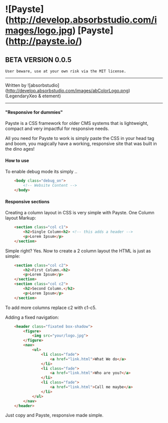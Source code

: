 # ![Payste] (http://develop.absorbstudio.com/images/logo.jpg) [Payste] (http://payste.io/)

## BETA VERSION 0.0.5
`User beware, use at your own risk via the MIT license.`
***
Written by ![absorbstudio] (http://develop.absorbstudio.com/images/abColorLogo.png) (LegendaryXeo & etement)
***
#### "Responsive for dummies"

Payste is a CSS framework for older CMS systems that is lightweight, compact and very impactful for responsive needs.

All you need for Payste to work is simply paste the CSS in your head tag and boom, you magically have a working, responsive site that was built in the dino ages! 

#### How to use

To enable debug mode its simply ..
```html
    <body class="debug_on">
        <!-- Website Content -->
    </body>
```

#### Responsive sections

Creating a column layout in CSS is very simple with Payste.
One Column layout Markup:
```html
    <section class="col c1">
        <h2>Single Column<h2> <!-- this adds a header -->
        <p>Lorem Ipsum</p>
    </section>
```
Simple right? Yes.
Now to create a 2 column layout the HTML is just as simple:
```html
    <section class="col c2">
        <h2>First Column.<h2> 
        <p>Lorem Ipsum</p>
    </section>
    <section class="col c2">
        <h2>Second Column.</h2>
        <p>Lorem Ipsum</p>
    </section>
```

To add more columns replace c2 with c1-c5.

Adding a fixed navigation:
```html
    <header class="fixated box-shadow">
        <figure>
            <img src="your/logo.jpg">
        </figure>
        <nav>
            <ul>
                <li class="fade">
                    <a href="link.html">What We do</a>
                </li>
                <li class="fade">
                    <a href="link.html">Who are you?</a>
                </li>
                <li class="fade">
                    <a href="link.html">Call me maybe</a>
                </li>
            </ul>
        </nav>
    </header>
```

Just copy and Payste, responsive made simple.

